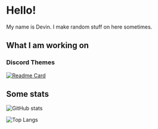 # Hello!

My name is Devin. I make random stuff on here sometimes.

## What I am working on

### Discord Themes

[![Readme Card](https://github-readme-stats.vercel.app/api/pin/?username=intergrav&repo=Pop)](https://github.com/intergrav/Pop)

## Some stats

![GitHub stats](https://github-readme-stats.vercel.app/api?username=intergrav)

![Top Langs](https://github-readme-stats.vercel.app/api/top-langs/?username=intergrav)
